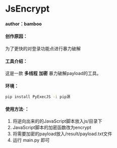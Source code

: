 # JsEncrypt

#### author：bamboo

#### 创作原因：

为了更快的对登录功能点进行暴力破解

#### 工具介绍：

这是一款 **多线程** **加密** 暴力破解payload的工具。



#### 环境：

```bash
pip install PyExecJS -i pip源
```

#### 使用方法·：

1. 将逆向出来的的JavaScript脚本放入js/目录下
2. JavaScript脚本的加密函数改为encrypt
3. 将需要加密的payload放入/result/payload.txt文件
4. 运行 main.py 即可